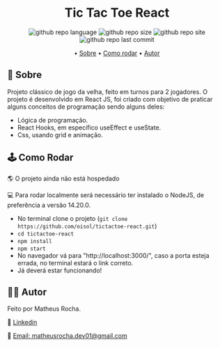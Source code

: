 <h1 align="center">Tic Tac Toe React</h1>

<p align="center">
<img alt="github repo language" src="https://img.shields.io/github/languages/top/oisol/tictactoe-react"/>
<img alt="github repo size" src="https://img.shields.io/github/repo-size/oisol/tictactoe-react"/>
<img alt="github repo site" src="https://img.shields.io/website?down_color=red&down_message=offline&up_color=green&up_message=online&url=https%3A%2F%2Foisol.github.io%2Ftictactoe-react%2F"/>
<img alt="github repo last commit" src="https://img.shields.io/github/last-commit/oisol/tictactoe-react?color=yellow"/>
</p>

<p align="center">
 • <a href="#-sobre">Sobre</a> •
 <a href="#-como-rodar">Como rodar</a> •
 <a href="#-autor">Autor</a> 
</p>

<h2>📌 Sobre</h2>

<p>Projeto clássico de jogo da velha, feito em turnos para 2 jogadores. O projeto é desenvolvido em React JS, foi criado com objetivo de praticar alguns conceitos de programação sendo alguns deles:<br/>
<ul>
<li>Lógica de programação.
<li>React Hooks, em específico useEffect e useState.
<li>Css, usando grid e animação.
</ul>
</p>

<h2>🕹 Como Rodar</h2>
<p>🌎 O projeto ainda não está hospedado</p>

<p>💻 Para rodar localmente será necessário ter instalado o NodeJS, de preferência a versão 14.20.0.
<ul> 
<li> No terminal clone o projeto (<code>git clone https://github.com/oisol/tictactoe-react.git</code>)
<li> <code>cd tictactoe-react</code>
<li> <code>npm install</code>
<li> <code>npm start</code>
<li> No navegador vá para "http://localhost:3000/", caso a porta esteja errada, no terminal estará o link correto.
<li> Já deverá estar funcionando!
</ul>


<h2>👩‍💻 Autor</h2>

<p>Feito por Matheus Rocha.</p>
<p>🔎 <a href="https://www.linkedin.com/in/matheus-rocha-201263184/">Linkedin</a></p>
<p>📧 <a href="mailto:matheusrocha.dev01@gmail.com">Email: matheusrocha.dev01@gmail.com</a></p>

